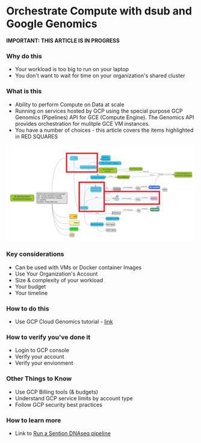 # Orchestrate Compute with dsub and Google Genomics

**IMPORTANT: THIS ARTICLE IS IN PROGRESS**


### Why do this
 - Your workload is too big to run on your laptop
 - You don't want to wait for time on your organization's shared cluster


### What is this
 - Ability to perform Compute on Data at scale 
 - Running on services hosted by GCP using the special purpose GCP Genomics (Pipelines) API for GCE (Compute Engine).  The Genomics API provides orchestration for mulitple GCE VM instances.
  - You have a number of choices - this article covers the items highlighted in RED SQUARES

[![dsub](/images/dsub.png)]()


### Key considerations
 - Can be used with VMs or Docker container Images
 - Use Your Organization's Account
 - Size & complexity of your workload 
 - Your budget
 - Your timeline

### How to do this
 - Use GCP Cloud Genomics tutorial - [link](https://cloud.google.com/genomics/docs/tutorials/dsub)

### How to verify you've done it
 - Login to GCP console
 - Verify your account
 - Verify your envionment

### Other Things to Know
 - Use GCP Billing tools (& budgets)
 - Understand GCP service limits by account type
 - Follow GCP security best practices

### How to learn more
 - Link to [Run a Sention DNAseq pipeline](https://cloud.google.com/genomics/docs/tutorials/sentieon)